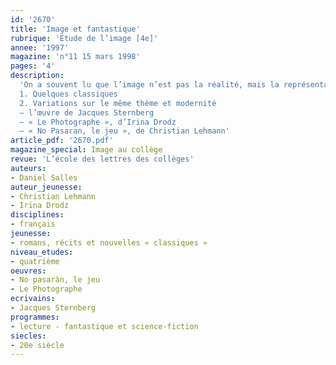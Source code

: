 ```yaml
---
id: '2670'
title: 'Image et fantastique'
rubrique: 'Étude de l’image [4e]'
annee: '1997'
magazine: 'n°11 15 mars 1998'
pages: '4'
description: 
  'On a souvent lu que l’image n’est pas la réalité, mais la représentation de la réalité au moyen de diverses techniques. Mais est-ce bien sûr ? Cette interrogation parcourt nombre de récits fantastiques. On trouvera dans cet article quelques références qui sont autant de pistes de lecture pour les enseignants désireux d’exploiter ce thème.
  1. Quelques classiques
  2. Variations sur le même thème et modernité
  – l’œuvre de Jacques Sternberg
  – « Le Photographe », d’Irina Drodz
  – « No Pasaran, le jeu », de Christian Lehmann'
article_pdf: '2670.pdf'
magazine_special: Image au collège
revue: 'L’école des lettres des collèges'
auteurs:
- Daniel Salles
auteur_jeunesse:
- Christian Lehmann
- Irina Drodz
disciplines:
- français
jeunesse:
- romans, récits et nouvelles « classiques »
niveau_etudes:
- quatrième
oeuvres:
- No pasaràn, le jeu
- Le Photographe
ecrivains:
- Jacques Sternberg
programmes:
- lecture - fantastique et science-fiction
siecles:
- 20e siècle
---
```

